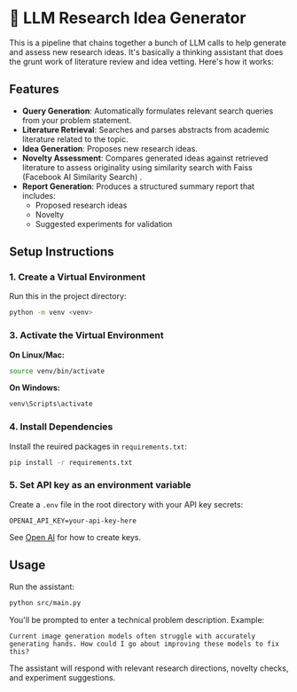 # 🧠 LLM Research Idea Generator

This is a pipeline that chains together a bunch of LLM calls to help generate and assess new research ideas. It's basically a thinking assistant that does the grunt work of literature review and idea vetting. Here's how it works:

## Features

- **Query Generation**: Automatically formulates relevant search queries from your problem statement.
- **Literature Retrieval**: Searches and parses abstracts from academic literature related to the topic.
- **Idea Generation**: Proposes new research ideas.
- **Novelty Assessment**: Compares generated ideas against retrieved literature to assess originality using similarity search with Faiss (Facebook AI Similarity Search) .
- **Report Generation**: Produces a structured summary report that includes:
  - Proposed research ideas
  - Novelty 
  - Suggested experiments for validation

## Setup Instructions



### 1. Create a Virtual Environment

Run this in the project directory:
```bash
python -m venv <venv>
```

### 3. Activate the Virtual Environment

**On Linux/Mac:**
```bash
source venv/bin/activate
```

**On Windows:**
```bash
venv\Scripts\activate
```

### 4. Install Dependencies

Install the reuired packages in `requirements.txt`:
```bash
pip install -r requirements.txt
```
### 5. Set API key as an environment variable
Create a `.env` file in the root directory with your API key secrets:
```
OPENAI_API_KEY=your-api-key-here
```
See [Open AI](https://platform.openai.com/api-keys) for how to create keys.

## Usage

Run the assistant:
```bash
python src/main.py
```

You'll be prompted to enter a technical problem description. Example:
```
Current image generation models often struggle with accurately generating hands. How could I go about improving these models to fix this?
```

The assistant will respond with relevant research directions, novelty checks, and experiment suggestions.